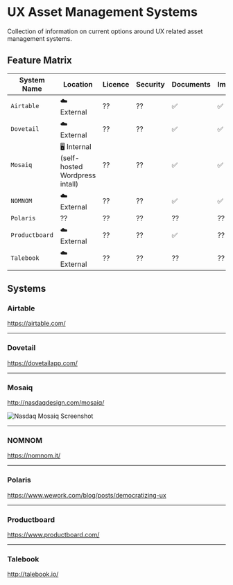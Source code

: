 # UX Asset Management Systems
Collection of information on current options around UX related asset management systems.

## Feature Matrix

| System Name | Location | Licence | Security | Documents | Images | Video | Audio |
| --- | --- | --- | --- | --- | --- | --- | --- |
| `Airtable` | ☁️ External | ?? | ?? | ✅ | ✅ | ✅  | ✅  |
| `Dovetail` | ☁️ External | ?? | ?? | ✅ | ✅ | ?? | ?? |
| `Mosaiq` | 🖥 Internal (self-hosted Wordpress intall) | ?? | ?? | ✅ | ✅ | ✅ | ✅ |
| `NOMNOM` | ☁️ External | ?? | ?? | ✅ | ✅ | ✅ | ✅ |
| `Polaris` | ?? | ?? | ?? | ?? | ?? | ?? | ?? |
| `Productboard` |  ☁️ External | ?? | ?? | ✅ | ?? | ?? | ?? |
| `Talebook` | ☁️ External | ?? | ?? | ?? | ?? | ?? | ?? |

## Systems

### Airtable
https://airtable.com/

---

### Dovetail
https://dovetailapp.com/

---

### Mosaiq
http://nasdaqdesign.com/mosaiq/

![Nasdaq Mosaiq Screenshot](https://github.com/whitingx/ux-asset-management-systems/blob/master/img/nasdaq-mosaiq.png "Nasdaq Mosaiq Screenshot")

---

### NOMNOM
https://nomnom.it/

---

### Polaris
https://www.wework.com/blog/posts/democratizing-ux

---

### Productboard
https://www.productboard.com/

---

### Talebook
http://talebook.io/
